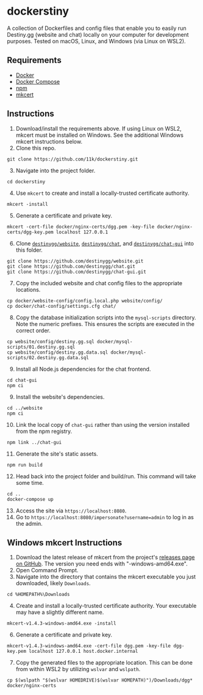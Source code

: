 # dockerstiny

A collection of Dockerfiles and config files that enable you to easily run Destiny.gg (website and chat) locally on your computer for development purposes. Tested on macOS, Linux, and Windows (via Linux on WSL2).

## Requirements
* [Docker](https://www.docker.com/)
* [Docker Compose](https://docs.docker.com/compose/)
* [npm](https://www.npmjs.com/)
* [mkcert](https://github.com/FiloSottile/mkcert)

## Instructions
1. Download/install the requirements above. If using Linux on WSL2, mkcert must be installed on Windows. See the additional Windows mkcert instructions below.
2. Clone this repo.
```
git clone https://github.com/11k/dockerstiny.git
```

3. Navigate into the project folder.
```
cd dockerstiny
```

4. Use `mkcert` to create and install a locally-trusted certificate authority.
```
mkcert -install
```
5. Generate a certificate and private key.
```
mkcert -cert-file docker/nginx-certs/dgg.pem -key-file docker/nginx-certs/dgg-key.pem localhost 127.0.0.1
```

6. Clone [`destinygg/website`](https://github.com/destinygg/website.git), [`destinygg/chat`](https://github.com/destinygg/chat.git), and [`destinygg/chat-gui`](https://github.com/destinygg/chat-gui.git) into this folder.
```
git clone https://github.com/destinygg/website.git
git clone https://github.com/destinygg/chat.git
git clone https://github.com/destinygg/chat-gui.git
```

7. Copy the included website and chat config files to the appropriate locations.
```
cp docker/website-config/config.local.php website/config/
cp docker/chat-config/settings.cfg chat/
```

8. Copy the database initialization scripts into the `mysql-scripts` directory. Note the numeric prefixes. This ensures the scripts are executed in the correct order.
```
cp website/config/destiny.gg.sql docker/mysql-scripts/01.destiny.gg.sql
cp website/config/destiny.gg.data.sql docker/mysql-scripts/02.destiny.gg.data.sql
```

9. Install all Node.js dependencies for the chat frontend.
```
cd chat-gui
npm ci
```

9. Install the website's dependencies.
```
cd ../website
npm ci
```

10. Link the local copy of `chat-gui` rather than using the version installed from the npm registry.
```
npm link ../chat-gui
```

11. Generate the site's static assets.
```
npm run build
```

12. Head back into the project folder and build/run. This command will take some time.
```
cd ..
docker-compose up
```

13. Access the site via `https://localhost:8080`.
14. Go to `https://localhost:8080/impersonate?username=admin` to log in as the admin.

## Windows mkcert Instructions
1. Download the latest release of mkcert from the project's [releases page on GitHub](https://github.com/FiloSottile/mkcert/releases). The version you need ends with "-windows-amd64.exe".
2. Open Command Prompt.
3. Navigate into the directory that contains the mkcert executable you just downloaded, likely `Downloads`.
```
cd %HOMEPATH%\Downloads
```

4. Create and install a locally-trusted certificate authority. Your executable may have a slightly different name.
```
mkcert-v1.4.3-windows-amd64.exe -install
```

6. Generate a certificate and private key.
```
mkcert-v1.4.3-windows-amd64.exe -cert-file dgg.pem -key-file dgg-key.pem localhost 127.0.0.1 host.docker.internal
```

7. Copy the generated files to the appropriate location. This can be done from within WSL2 by utilizing `wslvar` and `wslpath`.
```
cp $(wslpath "$(wslvar HOMEDRIVE)$(wslvar HOMEPATH)")/Downloads/dgg* docker/nginx-certs
```
